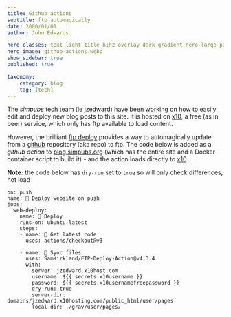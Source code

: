 ```yaml
---
title: Github actions
subtitle: ftp automagically
date: 2000/01/01
author: John Edwards

hero_classes: text-light title-h1h2 overlay-dark-gradient hero-large parallax
hero_image: github-actions.webp
show_sidebar: true
published: true 

taxonomy:
    category: blog
    tag: [tech]
---
```

The *simpubs* tech team (ie [jzedward]) have been working on how to easily edit and deploy new blog posts to this site. It is hosted on [x10], a free (as in beer) service, which only has ftp available to load content.  

However, the brilliant [ftp deploy] provides a way to automagically update from a [github] repository (aka repo) to ftp. The code below is added as a *github action* to [blog.simpubs.org] (which has the entire site and a Docker container script to build it) - and the action loads directly to [x10].

**Note:** the code below has `dry-run` set to `true` so will only check differences, not load
```
on: push
name: 🚀 Deploy website on push
jobs:
  web-deploy:
    name: 🎉 Deploy
    runs-on: ubuntu-latest
    steps:
    - name: 🚚 Get latest code
      uses: actions/checkout@v3
    
    - name: 📂 Sync files
      uses: SamKirkland/FTP-Deploy-Action@v4.3.4
      with:
        server: jzedward.x10host.com
        username: ${{ secrets.x10username }}
        password: ${{ secrets.x10usernamefreepassword }}
        dry-run: true
        server-dir: domains/jzedward.x10hosting.com/public_html/user/pages
        local-dir: ./grav/user/pages/
```


[blog.simpubs.org]: https://github.com/jzedwards/blog.simpubs.org
[ftp deploy]: https://github.com/SamKirkland/ftp-deploy
[x10]: https://www.x10hosting.com
[jzedward]: https://jzedwards.github.io
[github]: https://github.com/jzedwards